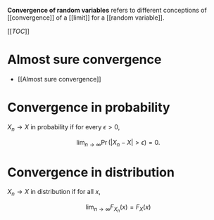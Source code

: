 **Convergence of random variables** refers to different conceptions of [[convergence]] of a [[limit]] for a [[random variable]].



[[_TOC_]]

# Almost sure convergence

* [[Almost sure convergence]]

# Convergence in probability

$X_n \to X$ in probability if for every $\epsilon > 0$,

$$
\lim_{n \to \infty} \Pr( |X_n - X| > \epsilon) = 0.
$$

# Convergence in distribution

$X_n \to X$ in distribution if for all $x$,

$$
\lim_{n \to\infty} F_{X_n}(x) = F_X(x)
$$